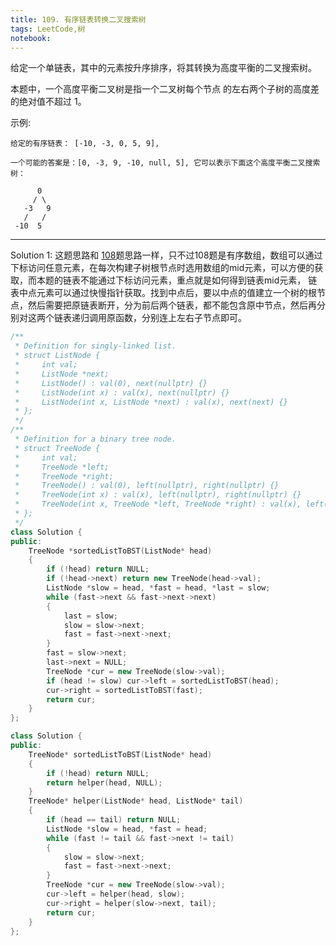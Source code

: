 ```yaml
---
title: 109. 有序链表转换二叉搜索树
tags: LeetCode,树
notebook: 
---
```

给定一个单链表，其中的元素按升序排序，将其转换为高度平衡的二叉搜索树。

本题中，一个高度平衡二叉树是指一个二叉树每个节点 的左右两个子树的高度差的绝对值不超过 1。

示例:
```
给定的有序链表： [-10, -3, 0, 5, 9],

一个可能的答案是：[0, -3, 9, -10, null, 5], 它可以表示下面这个高度平衡二叉搜索树：

      0
     / \
   -3   9
   /   /
 -10  5

```

---

Solution 1:
这题思路和 [108](https://leetcode-cn.com/problems/convert-sorted-array-to-binary-search-tree/)题思路一样，只不过108题是有序数组，数组可以通过下标访问任意元素，在每次构建子树根节点时选用数组的mid元素，可以方便的获取，而本题的链表不能通过下标访问元素，重点就是如何得到链表mid元素， 链表中点元素可以通过快慢指针获取。找到中点后，要以中点的值建立一个树的根节点，然后需要把原链表断开，分为前后两个链表，都不能包含原中节点，然后再分别对这两个链表递归调用原函数，分别连上左右子节点即可。

```cpp
/**
 * Definition for singly-linked list.
 * struct ListNode {
 *     int val;
 *     ListNode *next;
 *     ListNode() : val(0), next(nullptr) {}
 *     ListNode(int x) : val(x), next(nullptr) {}
 *     ListNode(int x, ListNode *next) : val(x), next(next) {}
 * };
 */
/**
 * Definition for a binary tree node.
 * struct TreeNode {
 *     int val;
 *     TreeNode *left;
 *     TreeNode *right;
 *     TreeNode() : val(0), left(nullptr), right(nullptr) {}
 *     TreeNode(int x) : val(x), left(nullptr), right(nullptr) {}
 *     TreeNode(int x, TreeNode *left, TreeNode *right) : val(x), left(left), right(right) {}
 * };
 */
class Solution {
public:
    TreeNode *sortedListToBST(ListNode* head) 
    {
        if (!head) return NULL;
        if (!head->next) return new TreeNode(head->val);
        ListNode *slow = head, *fast = head, *last = slow;
        while (fast->next && fast->next->next) 
        {
            last = slow;
            slow = slow->next;
            fast = fast->next->next;
        }
        fast = slow->next;
        last->next = NULL;
        TreeNode *cur = new TreeNode(slow->val);
        if (head != slow) cur->left = sortedListToBST(head);
        cur->right = sortedListToBST(fast);
        return cur;
    }
};
```

```cpp
class Solution {
public:
    TreeNode* sortedListToBST(ListNode* head) 
    {
        if (!head) return NULL;
        return helper(head, NULL);
    }
    TreeNode* helper(ListNode* head, ListNode* tail) 
    {
        if (head == tail) return NULL;
        ListNode *slow = head, *fast = head;
        while (fast != tail && fast->next != tail) 
        {
            slow = slow->next;
            fast = fast->next->next;
        }
        TreeNode *cur = new TreeNode(slow->val);
        cur->left = helper(head, slow);
        cur->right = helper(slow->next, tail);
        return cur;
    }
};
```